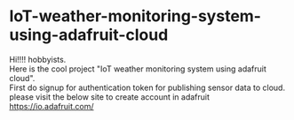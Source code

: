 # IoT-weather-monitoring-system-using-adafruit-cloud
Hi!!!! hobbyists.
<br />
Here is the cool project "IoT weather monitoring system using adafruit cloud".
<br />
First do signup for authentication token for publishing sensor data to cloud.
<br />
please visit the below site to create account in adafruit
<br />
https://io.adafruit.com/
